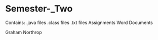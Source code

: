 # Semester-_Two
Contains:
  .java files
  .class files
  .txt files
  Assignments
  Word Documents
  
  
  Graham Northrop
